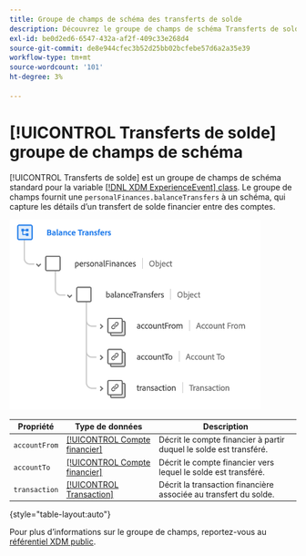 ```yaml
---
title: Groupe de champs de schéma des transferts de solde
description: Découvrez le groupe de champs de schéma Transferts de solde .
exl-id: be0d2ed6-6547-432a-af2f-409c33e268d4
source-git-commit: de8e944cfec3b52d25bb02bcfebe57d6a2a35e39
workflow-type: tm+mt
source-wordcount: '101'
ht-degree: 3%

---
```


# [!UICONTROL Transferts de solde] groupe de champs de schéma

[!UICONTROL Transferts de solde] est un groupe de champs de schéma standard pour la variable [[!DNL XDM ExperienceEvent] class](../../classes/experienceevent.md). Le groupe de champs fournit une `personalFinances.balanceTransfers` à un schéma, qui capture les détails d’un transfert de solde financier entre des comptes.

![](../../images/field-groups/balance-transfers.png)

| Propriété | Type de données | Description |
| --- | --- | --- |
| `accountFrom` | [[!UICONTROL Compte financier]](../../data-types/financial-account.md) | Décrit le compte financier à partir duquel le solde est transféré. |
| `accountTo` | [[!UICONTROL Compte financier]](../../data-types/financial-account.md) | Décrit le compte financier vers lequel le solde est transféré. |
| `transaction` | [[!UICONTROL Transaction]](../../data-types/transaction.md) | Décrit la transaction financière associée au transfert du solde. |

{style="table-layout:auto"}

Pour plus d’informations sur le groupe de champs, reportez-vous au [référentiel XDM public](https://github.com/adobe/xdm/blob/master/docs/reference/fieldgroups/experience-event/industry-verticals/experienceevent-balance-transfers.schema.json).
